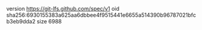 version https://git-lfs.github.com/spec/v1
oid sha256:6930155383a625aa6dbbee4f9515441e6655a514390b96787021bfcb3eb9dda2
size 6988
